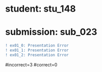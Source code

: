 # student: stu_148
# submission: sub_023

```diff
! ex01_0: Presentation Error
! ex01_1: Presentation Error
! ex01_2: Presentation Error
```
#incorrect=3
#correct=0
